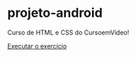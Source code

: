 # projeto-android
Curso de HTML e CSS do CursoemVídeo!
 
<a href="https://vgramasco.github.io/projeto-android/d010_guanabara/android.html">Executar o exercício</a>
